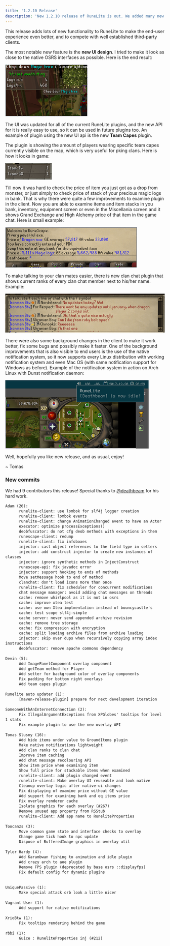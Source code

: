 ```yaml
---
title: '1.2.10 Release'
description: 'New 1.2.10 release of RuneLite is out. We added many new features, like native UI, notifications and few plugin improvements.'
---
```


This release adds lots of new functionality to RuneLite to make the end-user
experience even better, and to compete with well established third-party
clients.

The most notable new feature is the **new UI design**. I tried to make it look as
close to the native OSRS interfaces as possible. Here is the end result:

![native ui](/img/blog/1.2.10-Release/native-ui.png)

The UI was updated for all of the current RuneLite plugins, and the new API for
it is really easy to use, so it can be used in future plugins too. An example
of plugin using the new UI api is the new **Team Capes** plugin.

The plugin is showing the amount of players wearing specific team capes
currently visible on the map, which is very useful for pking clans. Here is how
it looks in game:

![team capes plugin](/img/blog/1.2.10-Release/team-cape.png)

Till now it was hard to check the price of item you just got as a drop
from monster, or just simply to check price of stack of your precious magic
logs in bank. That is why there were quite a few improvements to examine plugin
in the client. Now you are able to examine items and item stacks in you bank,
inventory, equipment screen or even in the Miscellania screen and it shows
Grand Exchange and High Alchemy price of that item in the game chat. Here is
small example:

![examine plugin](/img/blog/1.2.10-Release/examine-plugin.png)

To make talking to your clan mates easier, there is new clan chat plugin
that shows current ranks of every clan chat member next to his/her name.
Example:

![clan chat plugin](/img/blog/1.2.10-Release/clan-chat.png)

There were also some background changes in the client to make it work better,
fix some bugs and possibly make it faster. One of the background improvements
that is also visible to end users is the use of the native notification system,
so it now supports every Linux distribution with working notification system
and even Mac OS (with same notification support for Windows as before). Example
of the notification system in action on Arch Linux with Dunst notification
daemon:

![native notifications](/img/blog/1.2.10-Release/native-notifications.png)

Well, hopefully you like new release, and as usual, enjoy!

~ Tomas


### New commits

We had 9 contributors this release! Special thanks to [@deathbeam](https://github.com/deathbeam) for his hard work.

```
Adam (26):
      runelite-client: use lombok for slf4j logger creation
      runelite-client: lombok events
      runelite-client: change AnimationChanged event to have an Actor
      executor: optimize processExceptions()
      deobfuscator: do not cfg deob methods with exceptions in them
      runescape-client: redump
      runelite-client: fix infoboxes
      injector: cast object references to the field type in setters
      injector: add construct injector to create new instances of classes
      injector: ignore synthetic methods in InjectConstruct
      runescape-api: fix javadoc error
      injector: support hooking to ends of methods
      Move setMessage hook to end of method
      clanchat: don't load icons more than once
      runelite-client: fix scheduler for concurrent modifications
      chat message manager: avoid adding chat messages on threads
      cache: remove whirlpool as it is not in osrs
      cache: improve xtea test
      cache: use own Xtea implmentation instead of bouncycastle's
      cache: test scope slf4j-simple
      cache server: never send appended archive revision
      cache: remove tree storage
      cache: fix compression with encryption
      cache: split loading archive files from archive loading
      injector: skip over dups when recursively copying array index instructions
      deobfuscator: remove apache commons dependency

Devin (5):
      Add ImagePanelComponent overlay component
      Add getTeam method for Player
      Add setter for background color of overlay components
      Fix padding for bottom right overlays
      Add team capes plugin

Runelite auto updater (1):
      [maven-release-plugin] prepare for next development iteration

SomeoneWithAnInternetConnection (2):
      Fix IllegalArgumentExceptions from XPGlobes' tooltips for level 1 stats
      Fix example plugin to use the new overlay API

Tomas Slusny (16):
      Add hide items under value to GroundItems plugin
      Make native notifications lightweight
      Add clan ranks to clan chat
      Improve item caching
      Add chat message recolouring API
      Show item price when examining item
      Show full price for stackable items when examined
      runelite-client: add plugin changed event
      runelite-client: Make overlay UI reuseable and look native
      Cleanup overlay logic after native-ui changes
      Fix displaying of examine price without GE value
      Add support for examining bank and eq items price
      Fix overlay renderer cache
      Isolate graphics for each overlay (#267)
      Remove unused app property from RSStub
      runelite-client: Add app name to RuneliteProperties

Toocanzs (3):
      Move common game state and interface checks to overlay
      Change game tick hook to npc update
      Dispose of BufferedImage graphics in overlay util

Tyler Hardy (4):
      Add Karambwan fishing to animation and idle plugin
      Add crazy arch to aoe plugin
      Remove FPS plugin (deprecated by base osrs ::displayfps)
      Fix default config for dynamic plugins


UniquePassive (1):
      Make special attack orb look a little nicer

Vagrant User (1):
      Add support for native notifications

XrioBtw (1):
      Fix tooltips rendering behind the game

rbbi (1):
      Guice : RuneliteProperties inj (#212)
```
